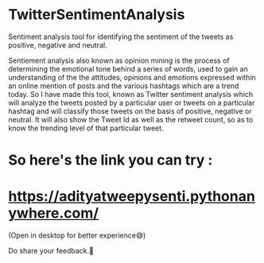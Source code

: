 # TwitterSentimentAnalysis
Sentiment analysis tool for identifying the sentiment of the tweets as positive, negative and neutral. 

Sentiement analysis also known as opinion mining is the process of determining the emotional tone behind a series of words, used to gain an understanding of the the attitudes, opinions and emotions expressed within an online mention of posts and the various hashtags which are a trend today.
So I have made this tool, known as Twitter sentiment analysis which will analyze the tweets posted by a particular user or tweets on a particular hashtag and will classify those tweets on the basis of positive, negative or neutral. It will also show the Tweet Id as well as the retweet count, so as to know the trending level of that particular tweet.

# So here's the link you can try :
# https://adityatweepysenti.pythonanywhere.com/
(Open in desktop for better experience😅)

Do share your feedback.💙
